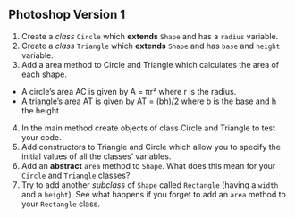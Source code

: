 ## Photoshop Version 1

1. Create a *class* `Circle` which **extends** `Shape` and has a `radius` variable.
2. Create a *class* `Triangle` which **extends** `Shape` and has `base` and `height` variable.
3. Add a area method to Circle and Triangle which calculates the area of each shape. 
  * A circle’s area AC is given by A = πr² where r is the radius. 
  * A triangle’s area AT is given by AT = (bh)/2 where b is the base and h the height
4. In the main method create objects of class Circle and Triangle to test your code.
5. Add constructors to Triangle and Circle which allow you to specify the initial values of all
the classes’ variables.
6. Add an **abstract** `area` method to `Shape`. What does this mean for your `Circle` and `Triangle` classes?
7. Try to add another *subclass* of `Shape` called `Rectangle` (having a `width` and a `height`). See
what happens if you forget to add an `area` method to your `Rectangle` class.
